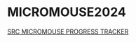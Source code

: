 # MICROMOUSE2024 

[SRC MICROMOUSE PROGRESS TRACKER](https://docs.google.com/spreadsheets/d/1RbC4RQtXJ-u-yPCagJuryZ9DhqxZpoJYkuldaR7xwjI/edit?gid=0#gid=0)
